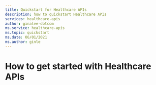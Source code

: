 ```yaml
---
title: Quickstart for Healthcare APIs
description: how to quickstart Healthcare APIs
services: healthcare-apis
author: ginalee-dotcom
ms.service: healthcare-apis
ms.topic: quickstart
ms.date: 06/01/2021
ms.author: ginle
---
```


# How to get started with Healthcare APIs
